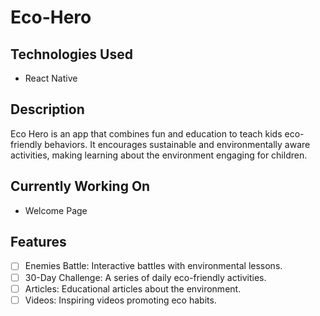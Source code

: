 # Eco-Hero

## Technologies Used

- React Native

## Description

Eco Hero is an app that combines fun and education to teach kids eco-friendly behaviors. It encourages sustainable and environmentally aware activities, making learning about the environment engaging for children.

## Currently Working On

- Welcome Page

## Features

- [ ] Enemies Battle: Interactive battles with environmental lessons.
- [ ] 30-Day Challenge: A series of daily eco-friendly activities.
- [ ] Articles: Educational articles about the environment.
- [ ] Videos: Inspiring videos promoting eco habits.
